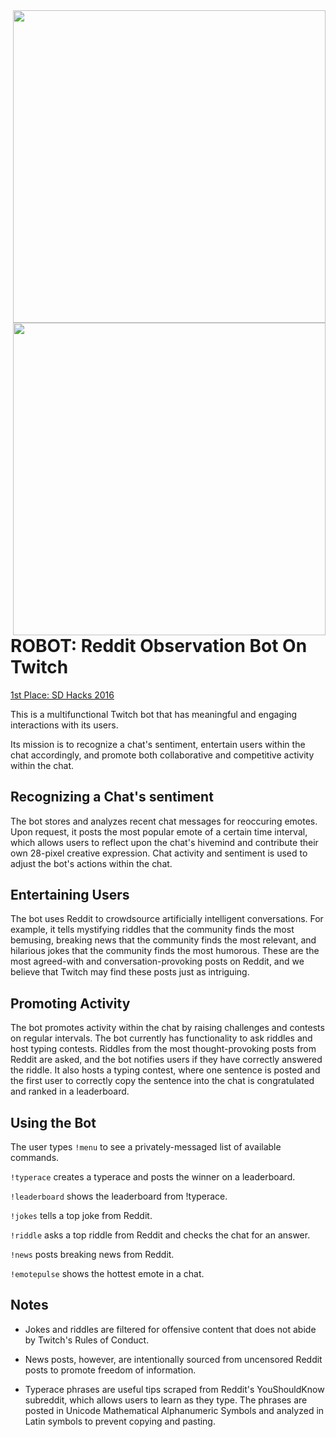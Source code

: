 <a href="http://i.imgur.com/MhE8r0H.png">
    <img src="http://i.imgur.com/MhE8r0H.png" align="right" height="500" />
</a>

<a href="http://i.imgur.com/kEuEVYV.png">
    <img src="http://i.imgur.com/kEuEVYV.png" align="right" height="500" />
</a>

ROBOT: Reddit Observation Bot On Twitch
=====

[1st Place: SD Hacks 2016](https://devpost.com/software/robot-smwjtl)

This is a multifunctional Twitch bot that has meaningful and engaging interactions with its users.

Its mission is to recognize a chat's sentiment, entertain users within the chat accordingly, and promote both collaborative and competitive activity within the chat.

Recognizing a Chat's sentiment
----------------------------
The bot stores and analyzes recent chat messages for reoccuring emotes. Upon request, it posts the most popular emote of a certain time interval, which allows users to reflect upon the chat's hivemind and contribute their own 28-pixel creative expression. Chat activity and sentiment is used to adjust the bot's actions within the chat.

Entertaining Users
------------------
The bot uses Reddit to crowdsource artificially intelligent conversations. For example, it tells mystifying riddles that the community finds the most bemusing, breaking news that the community finds the most relevant, and hilarious jokes that the community finds the most humorous. These are the most agreed-with and conversation-provoking posts on Reddit, and we believe that Twitch may find these posts just as intriguing.

Promoting Activity
------------------
The bot promotes activity within the chat by raising challenges and contests on regular intervals. The bot currently has functionality to ask riddles and host typing contests. Riddles from the most thought-provoking posts from Reddit are asked, and the bot notifies users if they have correctly answered the riddle. It also hosts a typing contest, where one sentence is posted and the first user to correctly copy the sentence into the chat is congratulated and ranked in a leaderboard.

Using the Bot
-------------
The user types `!menu` to see a privately-messaged list of available commands.

`!typerace` creates a typerace and posts the winner on a leaderboard.

`!leaderboard` shows the leaderboard from !typerace.

`!jokes` tells a top joke from Reddit.

`!riddle` asks a top riddle from Reddit and checks the chat for an answer.

`!news` posts breaking news from Reddit.

`!emotepulse` shows the hottest emote in a chat.

Notes
-----
* Jokes and riddles are filtered for offensive content that does not abide by Twitch's Rules of Conduct.

* News posts, however, are intentionally sourced from uncensored Reddit posts to promote freedom of information.

* Typerace phrases are useful tips scraped from Reddit's YouShouldKnow subreddit, which allows users to learn as they type. The phrases are posted in Unicode Mathematical Alphanumeric Symbols and analyzed in Latin symbols to prevent copying and pasting.
